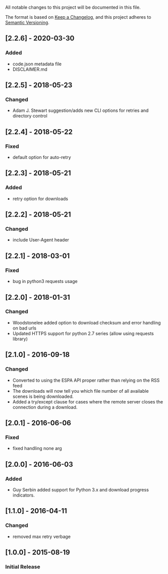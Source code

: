 All notable changes to this project will be documented in this file.

The format is based on [Keep a Changelog](https://keepachangelog.com/en/1.0.0/),
and this project adheres to [Semantic Versioning](https://semver.org/spec/v2.0.0.html).

## [2.2.6] - 2020-03-30
### Added
- code.json metadata file
- DISCLAIMER.md

## [2.2.5] - 2018-05-23
### Changed
- Adam J. Stewart suggestion/adds new CLI options for retries and directory control

## [2.2.4] - 2018-05-22
### Fixed
- default option for auto-retry

## [2.2.3] - 2018-05-21
### Added
- retry option for downloads

## [2.2.2] - 2018-05-21
### Changed
- include User-Agent header

## [2.2.1] - 2018-03-01
### Fixed
- bug in python3 requests usage

## [2.2.0] - 2018-01-31
### Changed
- Woodstonelee added option to download checksum and error handling on bad urls
- Updated HTTPS support for python 2.7 series (allow using requests library)

## [2.1.0] - 2016-09-18
### Changed
- Converted to using the ESPA API proper rather than relying on the RSS feed
- The downloads will now tell you which file number of all available scenes is being downloaded.
- Added a try/except clause for cases where the remote server closes the connection during a download.

## [2.0.1] - 2016-06-06
### Fixed
- fixed handling none arg

## [2.0.0] - 2016-06-03
### Added
- Guy Serbin added support for Python 3.x and download progress indicators.

## [1.1.0] - 2016-04-11
### Changed
- removed max retry verbage

## [1.0.0] - 2015-08-19
### Initial Release


